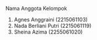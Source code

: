 Nama Anggota Kelompok
1. Agnes Anggraini (2215061103)
2. Nada Berliani Putri (2215061119)
3. Sheina Azima (2255061020)
